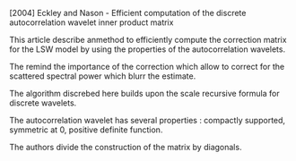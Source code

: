 [2004] Eckley and Nason - Efficient computation of the discrete autocorrelation wavelet inner product matrix

This article describe anmethod to efficiently compute the correction matrix for the LSW model by using the properties of the autocorrelation wavelets.

The remind the importance of the correction which allow to correct for the scattered spectral power which blurr the estimate.

The algorithm discrebed here builds upon the scale recursive formula for discrete wavelets.

The autocorrelation wavelet has several properties : compactly supported, symmetric at 0, positive definite function.

The authors divide the construction of the matrix by diagonals.


